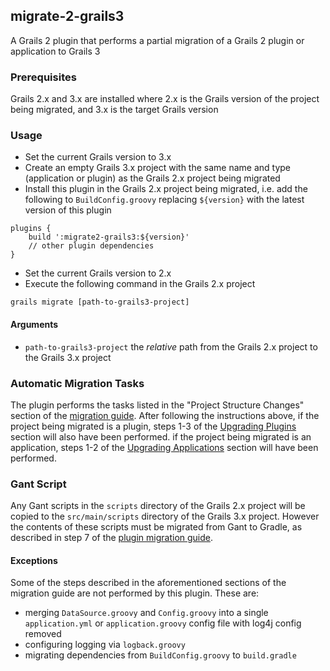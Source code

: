 ## migrate-2-grails3
A Grails 2 plugin that performs a partial migration of a Grails 2 plugin or application to Grails 3

### Prerequisites
Grails 2.x and 3.x are installed where 2.x is the Grails version of the project being migrated, and 3.x is the target Grails version 

### Usage
- Set the current Grails version to 3.x
- Create an empty Grails 3.x project with the same name and type (application or plugin) as the Grails 2.x project being migrated
- Install this plugin in the Grails 2.x project being migrated, i.e. add the following to `BuildConfig.groovy`
replacing `${version}` with the latest version of this plugin

````
plugins {
    build ':migrate2-grails3:${version}'
    // other plugin dependencies
}
````

- Set the current Grails version to 2.x
- Execute the following command in the Grails 2.x project

`grails migrate [path-to-grails3-project]`
    
#### Arguments

- `path-to-grails3-project` the *relative* path from the Grails 2.x project to the Grails 3.x project

### Automatic Migration Tasks

The plugin performs the tasks listed in the "Project Structure Changes" section of the [migration guide](https://grails.github.io/grails-doc/latest/guide/upgrading.html).
After following the instructions above, if the project being migrated is a plugin, steps 1-3 of the [Upgrading Plugins](https://grails.github.io/grails-doc/latest/guide/upgrading.html#upgradingPlugins)
section will also have been performed. if the project being migrated is an application, steps 1-2 of the 
[Upgrading Applications](https://grails.github.io/grails-doc/latest/guide/upgrading.html#upgradingApps) section will have been performed.

### Gant Script

Any Gant scripts in the `scripts` directory of the Grails 2.x project will be copied to the `src/main/scripts` directory of the Grails 3.x project. However the contents of these scripts must be migrated from Gant to Gradle, as described in step 7 of the [plugin migration guide](https://grails.github.io/grails-doc/latest/guide/upgrading.html#upgradingPlugins).
 
#### Exceptions
 
Some of the steps described in the aforementioned sections of the migration guide are not performed by this plugin. These are:

- merging `DataSource.groovy` and `Config.groovy` into a single `application.yml` or `application.groovy` config file with log4j config removed
- configuring logging via `logback.groovy`
- migrating dependencies from `BuildConfig.groovy` to `build.gradle`
